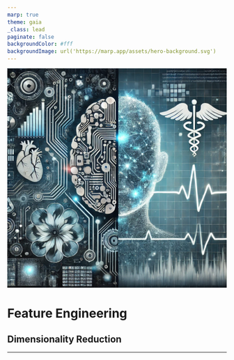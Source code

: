 ```yaml
---
marp: true
theme: gaia
_class: lead
paginate: false
backgroundColor: #fff
backgroundImage: url('https://marp.app/assets/hero-background.svg')
---
```


![bg left:40% 80%](../logo.png)

# **Feature Engineering**

## Dimensionality Reduction

---
